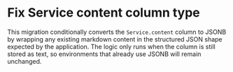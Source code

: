 # Fix Service content column type

This migration conditionally converts the `Service.content` column to JSONB by
wrapping any existing markdown content in the structured JSON shape expected by
the application. The logic only runs when the column is still stored as text,
so environments that already use JSONB will remain unchanged.
